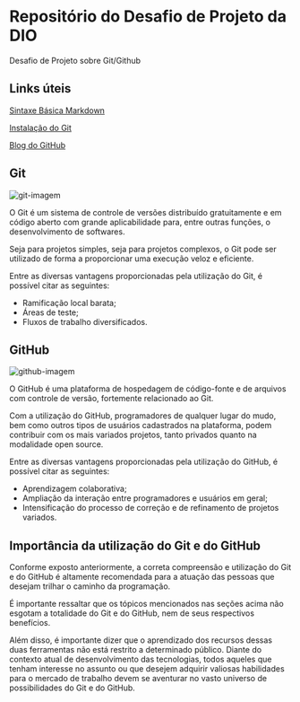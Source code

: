 # Repositório do Desafio de Projeto da DIO
Desafio de Projeto sobre Git/Github

## Links úteis
[Sintaxe Básica Markdown](https://www.markdownguide.org/getting-started/)

[Instalação do Git](https://git-scm.com/) 

[Blog do GitHub](https://github.blog/)

## Git
![git-imagem](https://user-images.githubusercontent.com/71521066/155933583-712a40d6-591e-4255-b803-e794cefc6481.png) 

O Git é um sistema de controle de versões distribuído gratuitamente e em código aberto com grande aplicabilidade para, entre outras funções, o desenvolvimento de softwares.

Seja para projetos simples, seja para projetos complexos, o Git pode ser utilizado de forma a proporcionar uma execução veloz e eficiente.

Entre as diversas vantagens proporcionadas pela utilização do Git, é possível citar as seguintes: 
* Ramificação local barata;
* Áreas de teste;
* Fluxos de trabalho diversificados.


## GitHub
![github-imagem](https://user-images.githubusercontent.com/71521066/155934790-1c77a2a7-da28-48ef-a2ab-9c967bb02d00.jpg) 

O GitHub é uma plataforma de hospedagem de código-fonte e de arquivos com controle de versão, fortemente relacionado ao Git.

Com a utilização do GitHub, programadores de qualquer lugar do mudo, bem como outros tipos de usuários cadastrados na plataforma, podem contribuir com os mais variados projetos, tanto privados quanto na modalidade open source.

Entre as diversas vantagens proporcionadas pela utilização do GitHub, é possível citar as seguintes:
* Aprendizagem colaborativa;
* Ampliação da interação entre programadores e usuários em geral;
* Intensificação do processo de correção e de refinamento de projetos variados.


## Importância da utilização do Git e do GitHub
Conforme exposto anteriormente, a correta compreensão e utilização do Git e do GitHub é altamente recomendada para a atuação das pessoas que desejam trilhar o caminho da programação.

É importante ressaltar que os tópicos mencionados nas seções acima não esgotam a totalidade do Git e do GitHub, nem de seus respectivos benefícios.

Além disso, é importante dizer que o aprendizado dos recursos dessas duas ferramentas não está restrito a determinado público. Diante do contexto atual de desenvolvimento das tecnologias, todos aqueles que tenham interesse no assunto ou que desejem adquirir valiosas habilidades para o mercado de trabalho devem se aventurar no vasto universo de possibilidades do Git e do GitHub.
